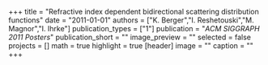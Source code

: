 +++
title = "Refractive index dependent bidirectional scattering distribution functions"
date = "2011-01-01"
authors = ["K. Berger","I. Reshetouski","M. Magnor","I. Ihrke"]
publication_types = ["1"]
publication = "_ACM SIGGRAPH 2011 Posters_"
publication_short = ""
image_preview = ""
selected = false
projects = []
math = true
highlight = true
[header]
image = ""
caption = ""
+++

